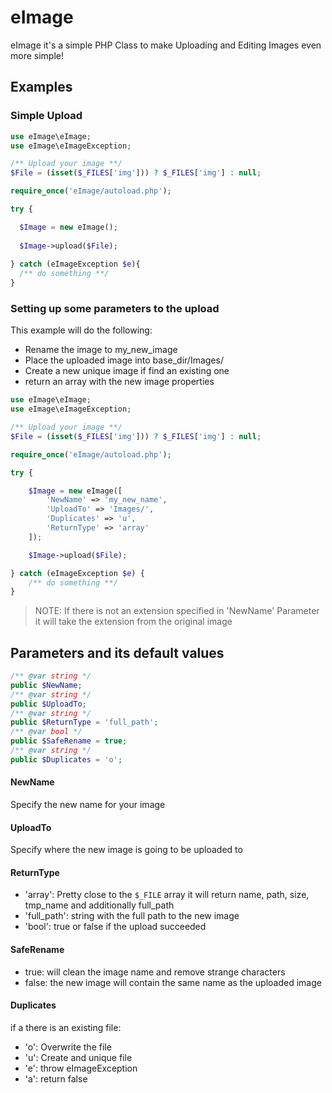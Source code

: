 # eImage

eImage it's a simple PHP Class to make Uploading and Editing Images even more simple!

## Examples

### Simple Upload

```php
use eImage\eImage;
use eImage\eImageException;

/** Upload your image **/
$File = (isset($_FILES['img'])) ? $_FILES['img'] : null;

require_once('eImage/autoload.php');

try {

  $Image = new eImage();
  
  $Image->upload($File);
  
} catch (eImageException $e){
  /** do something **/
}

```

### Setting up some parameters to the upload
This example will do the following:
- Rename the image to my_new_image
- Place the uploaded image into base_dir/Images/
- Create a new unique image if find an existing one
- return an array with the new image properties

```php
use eImage\eImage;
use eImage\eImageException;

/** Upload your image **/
$File = (isset($_FILES['img'])) ? $_FILES['img'] : null;

require_once('eImage/autoload.php');

try {

    $Image = new eImage([
        'NewName' => 'my_new_name',
        'UploadTo' => 'Images/',
        'Duplicates' => 'u',
        'ReturnType' => 'array'
    ]);

    $Image->upload($File);

} catch (eImageException $e) {
    /** do something **/
}
```
> NOTE: If there is not an extension specified in 'NewName' Parameter it will take the extension from the original image


## Parameters and its default values

```php
/** @var string */
public $NewName;
/** @var string */
public $UploadTo;
/** @var string */
public $ReturnType = 'full_path';
/** @var bool */
public $SafeRename = true;
/** @var string */
public $Duplicates = 'o';   
```

#### NewName
Specify the new name for your image

#### UploadTo
Specify where the new image is going to be uploaded to

#### ReturnType
- 'array': Pretty close to the ```$_FILE``` array it will return name, path, size, tmp_name and additionally full_path
- 'full_path': string with the full path to the new image
- 'bool': true or false if the upload succeeded

#### SafeRename
- true: will clean the image name and remove strange characters
- false: the new image will contain the same name as the uploaded image 

#### Duplicates
if a there is an existing file:
- 'o': Overwrite the file
- 'u': Create and unique file
- 'e': throw eImageException
- 'a': return false 